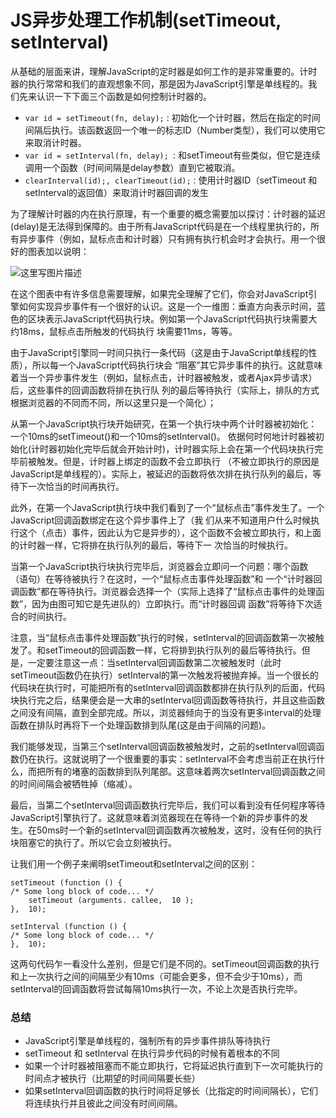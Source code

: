 # JS异步处理工作机制(setTimeout, setInterval)

从基础的层面来讲，理解JavaScript的定时器是如何工作的是非常重要的。计时器的执行常常和我们的直观想象不同，那是因为JavaScript引擎是单线程的。我们先来认识一下下面三个函数是如何控制计时器的。

- `var id = setTimeout(fn, delay);` : 初始化一个计时器，然后在指定的时间间隔后执行。该函数返回一个唯一的标志ID（Number类型），我们可以使用它来取消计时器。
- `var id = setInterval(fn, delay); `: 和setTimeout有些类似，但它是连续调用一个函数（时间间隔是delay参数）直到它被取消。
- `clearInterval(id);, clearTimeout(id);` : 使用计时器ID（setTimeout 和 setInterval的返回值）来取消计时器回调的发生

为了理解计时器的内在执行原理，有一个重要的概念需要加以探讨：计时器的延迟(delay)是无法得到保障的。由于所有JavaScript代码是在一个线程里执行的，所有异步事件（例如，鼠标点击和计时器）只有拥有执行机会时才会执行。用一个很好的图表加以说明：

![这里写图片描述](https://img-blog.csdn.net/20170928001755764?watermark/2/text/aHR0cDovL2Jsb2cuY3Nkbi5uZXQvbTU0OTM5MzgyOQ==/font/5a6L5L2T/fontsize/400/fill/I0JBQkFCMA==/dissolve/70/gravity/SouthEast)

在这个图表中有许多信息需要理解，如果完全理解了它们，你会对JavaScript引擎如何实现异步事件有一个很好的认识。这是一个一维图：垂直方向表示时间，蓝色的区块表示JavaScript代码执行块。例如第一个JavaScript代码执行块需要大约18ms，鼠标点击所触发的代码执行 块需要11ms，等等。

由于JavaScript引擎同一时间只执行一条代码（这是由于JavaScript单线程的性质），所以每一个JavaScript代码执行块会 “阻塞”其它异步事件的执行。这就意味着当一个异步事件发生（例如，鼠标点击，计时器被触发，或者Ajax异步请求）后，这些事件的回调函数将排在执行队 列的最后等待执行（实际上，排队的方式根据浏览器的不同而不同，所以这里只是一个简化）；

从第一个JavaScript执行块开始研究，在第一个执行块中两个计时器被初始化：一个10ms的setTimeout()和一个10ms的setInterval()。 依据何时何地计时器被初始化(计时器初始化完毕后就会开始计时)，计时器实际上会在第一个代码块执行完毕前被触发。但是，计时器上绑定的函数不会立即执行 （不被立即执行的原因是JavaScript是单线程的）。实际上，被延迟的函数将依次排在执行队列的最后，等待下一次恰当的时间再执行。

此外，在第一个JavaScript执行块中我们看到了一个“鼠标点击”事件发生了。一个JavaScript回调函数绑定在这个异步事件上了（我 们从来不知道用户什么时候执行这个（点击）事件，因此认为它是异步的），这个函数不会被立即执行，和上面的计时器一样，它将排在执行队列的最后，等待下一 次恰当的时候执行。

当第一个JavaScript执行块执行完毕后，浏览器会立即问一个问题：哪个函数（语句）在等待被执行？在这时，一个“鼠标点击事件处理函数”和 一个“计时器回调函数”都在等待执行。浏览器会选择一个（实际上选择了“鼠标点击事件的处理函数”，因为由图可知它是先进队的）立即执行。而“计时器回调 函数”将等待下次适合的时间执行。

注意，当“鼠标点击事件处理函数”执行的时候，setInterval的回调函数第一次被触发了。和setTimeout的回调函数一样，它将排到执行队列的最后等待执行。但是，一定要注意这一点：当setInterval回调函数第二次被触发时（此时setTimeout函数仍在执行）setInterval的第一次触发将被抛弃掉。当一个很长的代码块在执行时，可能把所有的setInterval回调函数都排在执行队列的后面，代码块执行完之后，结果便会是一大串的setInterval回调函数等待执行，并且这些函数之间没有间隔，直到全部完成。所以，浏览器倾向于的当没有更多interval的处理函数在排队时再将下一个处理函数排到队尾(这是由于间隔的问题)。

我们能够发现，当第三个setInterval回调函数被触发时，之前的setInterval回调函数仍在执行。这就说明了一个很重要的事实：setInterval不会考虑当前正在执行什么，而把所有的堵塞的函数排到队列尾部。这意味着两次setInterval回调函数之间的时间间隔会被牺牲掉（缩减）。

最后，当第二个setInterval回调函数执行完毕后，我们可以看到没有任何程序等待JavaScript引擎执行了。这就意味着浏览器现在在等待一个新的异步事件的发生。在50ms时一个新的setInterval回调函数再次被触发，这时，没有任何的执行块阻塞它的执行了。所以它会立刻被执行。

让我们用一个例子来阐明setTimeout和setInterval之间的区别：

```
setTimeout (function () { 
/* Some long block of code... */ 
	setTimeout (arguments. callee,  10 ); 
},  10); 

setInterval (function () { 
/* Some long block of code... */ 
},  10);
```

这两句代码乍一看没什么差别，但是它们是不同的。setTimeout回调函数的执行和上一次执行之间的间隔至少有10ms（可能会更多，但不会少于10ms），而setInterval的回调函数将尝试每隔10ms执行一次，不论上次是否执行完毕。

### 总结

- JavaScript引擎是单线程的，强制所有的异步事件排队等待执行
- setTimeout 和 setInterval 在执行异步代码的时候有着根本的不同
- 如果一个计时器被阻塞而不能立即执行，它将延迟执行直到下一次可能执行的时间点才被执行（比期望的时间间隔要长些）
- 如果setInterval回调函数的执行时间将足够长（比指定的时间间隔长），它们将连续执行并且彼此之间没有时间间隔。